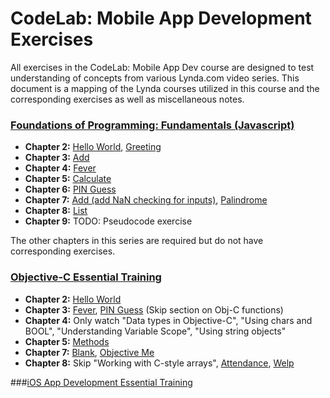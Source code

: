 # CodeLab: Mobile App Development Exercises
All exercises in the CodeLab: Mobile App Dev course are designed to test understanding of concepts from various Lynda.com video series. This document is a mapping of the Lynda courses utilized in this course and the corresponding exercises as well as miscellaneous notes.

### [Foundations of Programming: Fundamentals (Javascript)](http://www.lynda.com/JavaScript-tutorials/Foundations-of-Programming-Fundamentals/83603-2.html)
* **Chapter 2:** [Hello World](https://github.com/wvu-ric/cl-mobile-js-hello), [Greeting](https://github.com/wvu-ric/cl-mobile-js-greeting)
* **Chapter 3:** [Add](https://github.com/wvu-ric/cl-mobile-js-add)
* **Chapter 4:** [Fever](https://github.com/wvu-ric/cl-mobile-js-fever)
* **Chapter 5:** [Calculate](https://github.com/wvu-ric/cl-mobile-js-calculate)
* **Chapter 6:** [PIN Guess](https://github.com/wvu-ric/cl-mobile-js-pinguess)
* **Chapter 7:** [Add (add NaN checking for inputs)](https://github.com/wvu-ric/cl-mobile-js-add), [Palindrome](https://github.com/wvu-ric/cl-mobile-js-palindrome)
* **Chapter 8:** [List](https://github.com/wvu-ric/cl-mobile-js-list)
* **Chapter 9:** TODO: Pseudocode exercise

The other chapters in this series are required but do not have corresponding exercises.

### [Objective-C Essential Training](http://www.lynda.com/Objective-C-tutorials/Objective-C-Essential-Training/143328-2.html)
* **Chapter 2:** [Hello World](https://github.com/wvu-ric/cl-mobile-objc-hello)
* **Chapter 3:** [Fever](https://github.com/wvu-ric/cl-mobile-objc-fever), [PIN Guess](https://github.com/wvu-ric/cl-mobile-objc-pinguess) (Skip section on Obj-C functions)
* **Chapter 4:** Only watch "Data types in Objective-C", "Using chars and BOOL", "Understanding Variable Scope", "Using string objects"
* **Chapter 5:** [Methods](https://github.com/wvu-ric/cl-mobile-objc-methods)
* **Chapter 7:** [Blank](https://github.com/wvu-ric/cl-mobile-objc-blank), [Objective Me](https://github.com/wvu-ric/cl-mobile-objc-me)
* **Chapter 8:** Skip "Working with C-style arrays", [Attendance](https://github.com/wvu-ric/cl-mobile-objc-attendance), [Welp](https://github.com/wvu-ric/cl-mobile-objc-welp)

###[iOS App Development Essential Training](http://www.lynda.com/iOS-tutorials/iOS-App-Development-Essential-Training/159179-2.html)
